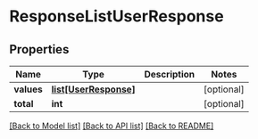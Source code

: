 # ResponseListUserResponse

## Properties
Name | Type | Description | Notes
------------ | ------------- | ------------- | -------------
**values** | [**list[UserResponse]**](UserResponse.md) |  | [optional] 
**total** | **int** |  | [optional] 

[[Back to Model list]](../README.md#documentation-for-models) [[Back to API list]](../README.md#documentation-for-api-endpoints) [[Back to README]](../README.md)


